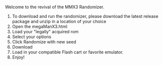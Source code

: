 Welcome to the revival of the MMX3 Randomizer. 

1. To download and run the randomizer, please download the latest release package and unzip in a location of your choice
2. Open the megaManX3.html
3. Load your "legally" acquired rom
4. Select your options
5. Click Randomize with new seed
6. Download
7. Load in your compatible Flash cart or favorite emulator.
8. Enjoy!